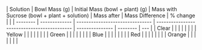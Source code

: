 | Solution | Bowl Mass (g) | Initial Mass (bowl + plant) (g) | Mass with Sucrose (bowl + plant + solution) | Mass after  | Mass Difference | % change |     |
| -------- | ------------- | ------------------------------- | ------------------------------------------- | --------------- | -------- | --- |
| Clear    |               |                                 |                                             |                 |          |     |
| Yellow   |               |                                 |                                             |                 |          |     |
| Green    |               |                                 |                                             |                 |          |     |
| Blue     |               |                                 |                                             |                 |          |     |
| Red      |               |                                 |                                             |                 |          |     |
| Orange   |               |                                 |                                             |                 |          |     |
